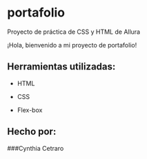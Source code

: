 # portafolio
Proyecto de práctica de CSS y HTML de Allura

¡Hola, bienvenido a mi proyecto de portafolio!


## Herramientas utilizadas:

* HTML

* CSS

* Flex-box

## Hecho por:

###Cynthia Cetraro

